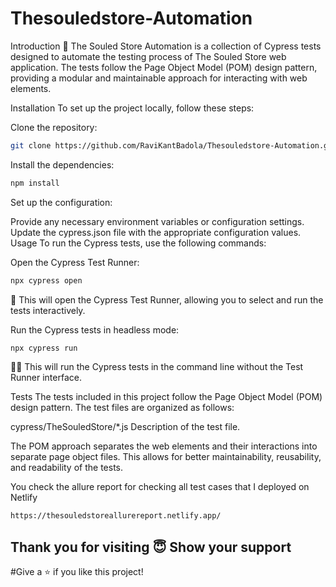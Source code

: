 # Thesouledstore-Automation

Introduction
🌟 The Souled Store Automation is a collection of Cypress tests designed to automate the testing process of The Souled Store web application. The tests follow the Page Object Model (POM) design pattern, providing a modular and maintainable approach for interacting with web elements.

Installation
To set up the project locally, follow these steps:

Clone the repository:

```bash
git clone https://github.com/RaviKantBadola/Thesouledstore-Automation.git
```

Install the dependencies:
```bash
npm install
```

Set up the configuration:

Provide any necessary environment variables or configuration settings.
Update the cypress.json file with the appropriate configuration values.
Usage
To run the Cypress tests, use the following commands:

Open the Cypress Test Runner:

```bash
npx cypress open
```

🚀 This will open the Cypress Test Runner, allowing you to select and run the tests interactively.

Run the Cypress tests in headless mode:

```bash
npx cypress run
```
🏃‍♀️ This will run the Cypress tests in the command line without the Test Runner interface.

Tests
The tests included in this project follow the Page Object Model (POM) design pattern. The test files are organized as follows:

cypress/TheSouledStore/*.js Description of the test file.

The POM approach separates the web elements and their interactions into separate page object files. This allows for better maintainability, reusability, and readability of the tests.

You check the allure report for checking all test cases that I deployed on Netlify


```bash
https://thesouledstoreallurereport.netlify.app/
```

## Thank you for visiting 😇 Show your support

#Give a ⭐️ if you like this project!




